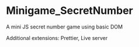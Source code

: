 # Minigame_SecretNumber
A mini JS secret number game using basic DOM

Additional extensions: Prettier, Live server
